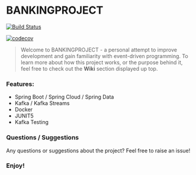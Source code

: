 # BANKINGPROJECT  
[![Build Status](https://travis-ci.com/dedovicnermin/BANKINGPROJECT.svg?branch=master)](https://travis-ci.com/dedovicnermin/BANKINGPROJECT)

[![codecov](https://codecov.io/gh/dedovicnermin/BANKINGPROJECT/branch/master/graph/badge.svg?token=3STMF7Q3L3)](https://codecov.io/gh/dedovicnermin/BANKINGPROJECT)

> Welcome to BANKINGPROJECT - a personal attempt to improve development and gain familiarity with event-driven programming.
> To learn more about how this project works, or the purpose behind it, feel free to check out the **Wiki** 
> section displayed up top. 

### Features:
- Spring Boot   /    Spring Cloud       / Spring Data
- Kafka     /    Kafka Streams
- Docker  
- JUNIT5
- Kafka Testing

### Questions / Suggestions
Any questions or suggestions about the project? Feel free to raise an issue! 

### Enjoy!




      

